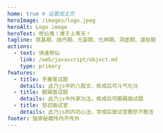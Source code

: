 ```yaml
---
home: true # 设置成主页
heroImage: /images/logo.jpeg
heroAlt: Logo image
heroText: 修仙难！难于上青天！
tagline: 筑基期、结丹期、元婴期、化神期、洞虚期、渡劫期
actions:
  - text: 快速修仙
    link: /web/javascript/object.md
    type: primary
features:
  - title: 手撕笔试题
    details: 此乃js中的八股文，练成后可斗气化马
  - title: 脚踢面试题
    details: 此乃js中外家功法，练成后可脚踢面试题
  - title: 怒怼面试官
    details: 此乃js的内功心法，学成后面试官敢怒不敢言
footer: 独家秘籍传内不传外
---
```

